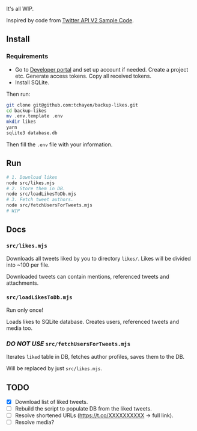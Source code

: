 It's all WIP.

Inspired by code from [Twitter API V2 Sample Code](https://github.com/twitterdev/Twitter-API-v2-sample-code).

## Install

### Requirements

- Go to [Developer portal](https://developer.twitter.com/en/portal/projects/) and set up account if needed. Create a project etc. Generate access tokens. Copy all received tokens.
- Install SQLite.

Then run:

```bash
git clone git@github.com:tchayen/backup-likes.git
cd backup-likes
mv .env.template .env
mkdir likes
yarn
sqlite3 database.db
```

Then fill the `.env` file with your information.

## Run

```bash
# 1. Download likes
node src/likes.mjs
# 2. Store them in DB.
node src/loadLikesToDb.mjs
# 3. Fetch tweet authors.
node src/fetchUsersForTweets.mjs
# WIP
```

## Docs

### `src/likes.mjs`

Downloads all tweets liked by you to directory `likes/`. Likes will be divided into ~100 per file.

Downloaded tweets can contain mentions, referenced tweets and attachments.

### `src/loadLikesToDb.mjs`

Run only once!

Loads likes to SQLite database. Creates users, referenced tweets and media too.

### _DO NOT USE_ `src/fetchUsersForTweets.mjs`

Iterates `liked` table in DB, fetches author profiles, saves them to the DB.

Will be replaced by just `src/likes.mjs`.

## TODO

- [x] Download list of liked tweets.
- [ ] Rebuild the script to populate DB from the liked tweets.
- [ ] Resolve shortened URLs (https://t.co/XXXXXXXXXX -> full link).
- [ ] Resolve media?
